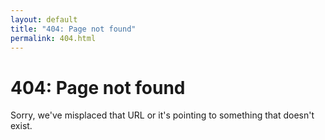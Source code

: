 ```yaml
---
layout: default
title: "404: Page not found"
permalink: 404.html
---
```


<div class="page">
  <h1 class="page-title">404: Page not found</h1>
  <p class="lead">Sorry, we've misplaced that URL or it's pointing to something that doesn't exist.</p>
</div>